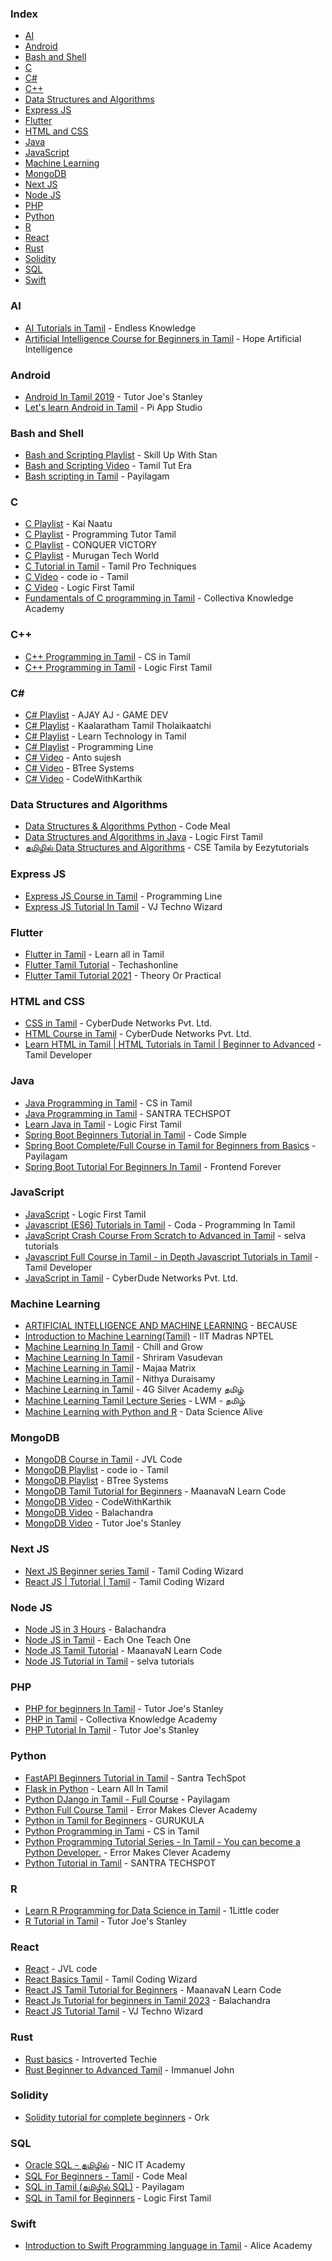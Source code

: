 ### Index

* [AI](#ai)
* [Android](#android)
* [Bash and Shell](#bash-and-shell)
* [C](#c)
* [C#](#csharp)
* [C++](#cpp)
* [Data Structures and Algorithms](#dsa)
* [Express JS](#express-js)
* [Flutter](#flutter)
* [HTML and CSS](#html-and-css)
* [Java](#java)
* [JavaScript](#javascript)
* [Machine Learning](#machine-learning)
* [MongoDB](#mongodb)
* [Next JS](#next-js)
* [Node JS](#node-js)
* [PHP](#php)
* [Python](#python)
* [R](#r)
* [React](#react)
* [Rust](#rust)
* [Solidity](#solidity)
* [SQL](#sql)
* [Swift](#swift)


### AI

* [AI Tutorials in Tamil](https://www.youtube.com/playlist?list=PLLHRrAfRqTbPbodOKyV6QeEOMx8KaBiSm) - Endless Knowledge
* [Artificial Intelligence Course for Beginners in Tamil](https://www.youtube.com/playlist?list=PLMn73l82HB5B9oMtKeAexWVdXLRL_BChV) - Hope Artificial Intelligence


### Android

* [Android In Tamil 2019](https://youtube.com/playlist?list=PL4unWLKFsZfcGBja19mrwodNm6AyzZk2B) - Tutor Joe's Stanley
* [Let's learn Android in Tamil](https://youtube.com/playlist?list=PL8u30_s78ZuE9YFjj9mv7ZP-Cp_tiG7JQ) - Pi App Studio


### Bash and Shell

* [Bash and Scripting Playlist](https://www.youtube.com/playlist?list=PLe61-EtQTlGsMT6fLm0ONaAycUuNK1TeF) - Skill Up With Stan
* [Bash and Scripting Video](https://www.youtube.com/watch?v=7vvigzYvapA) - Tamil Tut Era
* [Bash scripting in Tamil](https://youtube.com/playlist?list=PLgWpUXNR_WCeWiXmsYf5HUe7E4I29zTJr) - Payilagam


### C

* [C Playlist](https://www.youtube.com/playlist?list=PLAJng2Pkr-8wB0CcJ73mrCrE96FrB_XHO) - Kai Naatu
* [C Playlist](https://www.youtube.com/playlist?list=PL1BEqtXLfK1o2xyxLO95R6Fo9PV7mGoXf) - Programming Tutor Tamil
* [C Playlist](https://www.youtube.com/playlist?list=PL2j991kByVOVKWsOxB-CQV-nISLn9ZcvV) - CONQUER VICTORY
* [C Playlist](https://www.youtube.com/playlist?list=PLwheXbz_XBtlRkGvQVJ34RkDl5mg1ndND) - Murugan Tech World
* [C Tutorial in Tamil](https://youtube.com/playlist?list=PLBQXOA5OR76rq-sU8mNsUmj2Z9kQXz7oD) - Tamil Pro Techniques
* [C Video](https://www.youtube.com/watch?v=fmSnLiAv-zc) - code io - Tamil
* [C Video](https://www.youtube.com/watch?v=JAy56OH58Y4) - Logic First Tamil
* [Fundamentals of C programming in Tamil](https://youtube.com/playlist?list=PLmjuBlzAWCzxTdRxTtMSj1NFe_GvFlvFw) - Collectiva Knowledge Academy


### <a id="cpp"></a>C++

* [C++ Programming in Tamil](https://youtube.com/playlist?list=PLWbtDrDnmTHBPD-Dt5BJi7iP11x6UvgU0) - CS in Tamil
* [C++ Programming in Tamil](https://www.youtube.com/playlist?list=PLYM2_EX_xVvUppW1kS91ZNEI20k1V1liI) - Logic First Tamil


### <a id="csharp"></a>C#

* [C# Playlist](https://www.youtube.com/playlist?list=PLvRASKtKbYeRV8GGS-Xxu0hQJOW4Yxviq) - AJAY AJ - GAME DEV
* [C# Playlist](https://www.youtube.com/playlist?list=PLiHeZHTmVuddLE9IW6vqUqwr12U1WzK3g) - Kaalaratham Tamil Tholaikaatchi
* [C# Playlist](https://www.youtube.com/playlist?list=PLjuPgqaza-gpvva4T9FxIxO7Iyqk4sKTU) - Learn Technology in Tamil
* [C# Playlist](https://www.youtube.com/playlist?list=PLN00Qh4gtjNv_MSn3_Nl6GqGYxyd_LIQM) - Programming Line
* [C# Video](https://www.youtube.com/watch?v=wEv8QiCyeSE) - Anto sujesh
* [C# Video](https://www.youtube.com/watch?v=74b1tdaf5MM&t=16s) - BTree Systems
* [C# Video](https://www.youtube.com/watch?v=ciFCKxjuirM) - CodeWithKarthik


### <a id="dsa"></a>Data Structures and Algorithms

* [Data Structures & Algorithms Python](https://www.youtube.com/playlist?list=PLVkDztYhxUGH9AubH9hLy_JYam8EZ9VKs) - Code Meal
* [Data Structures and Algorithms in Java](https://www.youtube.com/playlist?list=PLYM2_EX_xVvX7_AmNY-Deacp3rT3MIXnE) - Logic First Tamil
* [தமிழில் Data Structures and Algorithms](https://youtube.com/playlist?list=PL_UqaR55i1797oG0BL0wtxdPpa_NYNFLz) - CSE Tamila by Eezytutorials


### Express JS

* [Express JS Course in Tamil](https://youtube.com/playlist?list=PLN00Qh4gtjNtwr6Syq7eKDTmd-fKQPEiO&si=wMFg55V0T1ztHesh) - Programming Line
* [Express JS Tutorial In Tamil](https://youtube.com/playlist?list=PLtMr2pEysMV6ArKDOGVmjQxjW-RcdxFHE&si=CR4PI0sjOcAUnXut) - VJ Techno Wizard


### Flutter

* [Flutter in Tamil](https://www.youtube.com/playlist?list=PLBngtsPyn30HYEkmqIqZwvLl0c8zWqCtx) - Learn all in Tamil
* [Flutter Tamil Tutorial](https://www.youtube.com/playlist?list=PL_hkki6Usyn4krz6wexRj1baFE-TWKVMb) - Techashonline
* [Flutter Tamil Tutorial 2021](https://www.youtube.com/playlist?list=PLUGtexIdLo5iGD_0Ds5-a-itWxMCF8r0E) - Theory Or Practical


### HTML and CSS

* [CSS in Tamil](https://youtube.com/playlist?list=PL73Obo20O_7gGv4cLEOoqTF8_m8rPKyQh) - CyberDude Networks Pvt. Ltd.
* [HTML Course in Tamil](https://youtube.com/playlist?list=PL73Obo20O_7gcXt0cfQA14jey8zavtKAq) - CyberDude Networks Pvt. Ltd.
* [Learn HTML in Tamil \| HTML Tutorials in Tamil \| Beginner to Advanced](https://youtube.com/playlist?list=PLpYn3LR7eQI2trAr1z1lmvYGAQfsbllY5) - Tamil Developer


### Java

* [Java Programming in Tamil](https://www.youtube.com/playlist?list=PLWbtDrDnmTHCsK36VMtXasfeo4qQg3Mjo) - CS in Tamil
* [Java Programming in Tamil](https://www.youtube.com/playlist?list=PLIFRUdRwOM08fR11AtNx674tXpUmgy7lD) - SANTRA TECHSPOT
* [Learn Java in Tamil](https://youtube.com/playlist?list=PLYM2_EX_xVvVXm005Gt5unmqW6GGMjHxa) - Logic First Tamil
* [Spring Boot Beginners Tutorial in Tamil](https://www.youtube.com/playlist?list=PLhbl8CrGKCBNVzNXhoWdmni_sEAqZdLt9) - Code Simple
* [Spring Boot Complete/Full Course in Tamil for Beginners from Basics](https://www.youtube.com/playlist?list=PLgWpUXNR_WCc_VontznRnCUdul5Zp1x3c) - Payilagam
* [Spring Boot Tutorial For Beginners In Tamil](https://www.youtube.com/playlist?list=PL5wfQQ0ZyOimwU4V9g7OWTehyBoeDJGRG) - Frontend Forever


### JavaScript

* [JavaScript](https://www.youtube.com/playlist?list=PLYM2_EX_xVvWA3nMtsoLclwDtVS_rLk6O) - Logic First Tamil
* [Javascript (ES6) Tutorials in Tamil](https://youtube.com/playlist?list=PLB8qmogP8oMwFdeaeThAbsR9Vh-873SWb) - Coda - Programming In Tamil
* [JavaScript Crash Course From Scratch to Advanced in Tamil](https://www.youtube.com/playlist?list=PLyYcNnaAVG5IIyPjuzWOgqFxDORHqRN2W) - selva tutorials
* [Javascript Full Course in Tamil - in Depth Javascript Tutorials in Tamil](https://youtube.com/playlist?list=PLpYn3LR7eQI3hjh129Bkqkw7onut28hTK) - Tamil Developer
* [JavaScript in Tamil](https://youtube.com/playlist?list=PL73Obo20O_7ihsIM5K-hHYPrcqkkdQcLa) - CyberDude Networks Pvt. Ltd.


### Machine Learning

* [ARTIFICIAL INTELLIGENCE AND MACHINE LEARNING](https://www.youtube.com/playlist?list=PLR4Rlu17MDY5jGC5tO_6kJsSDELOzmveh) - BECAUSE
* [Introduction to Machine Learning(Tamil)](https://www.youtube.com/playlist?list=PLyqSpQzTE6M-9thAeyB2mRFYvvW8AWxXX) - IIT Madras NPTEL
* [Machine Learning In Tamil](https://www.youtube.com/playlist?list=PLorkqpg7qgkw8xqc-RmuCgfCWRWCRnN-u) - Chill and Grow
* [Machine Learning In Tamil](https://www.youtube.com/playlist?list=PL3uLubnzL2TnWzEtapD1w5ypl8tMR9N08) - Shriram Vasudevan
* [Machine Learning in Tamil](https://www.youtube.com/playlist?list=PLJtSFa-YIedYu2QfQaHJJBLT096RxtMHD) - Majaa Matrix
* [Machine Learning in Tamil](https://youtube.com/playlist?list=PL5itdT07Pm8wxRaPWljPntnBmnOs4ExDM) - Nithya Duraisamy
* [Machine Learning in Tamil](https://www.youtube.com/playlist?list=PLOmHrZkA584-YEDX_2CMGnY2Xvj6B4Lf-) - 4G Silver Academy தமிழ்
* [Machine Learning Tamil Lecture Series](https://www.youtube.com/playlist?list=PL18h92UN0f0bm1Aw9_Tgk1Nrp9rOzV63N) - LWM - தமிழ்
* [Machine Learning with Python and R](https://www.youtube.com/playlist?list=PL-1QQC56x1gEgj8C4L2hw5orryqgdnuoP) - Data Science Alive


### MongoDB

* [MongoDB Course in Tamil](https://www.youtube.com/playlist?list=PL7BQ4lqtgECRiWoThupyKXRQoDuEV2zy5) - JVL Code
* [MongoDB Playlist](https://www.youtube.com/playlist?list=PLhP5RsB7fhE3Tprm1_WyiToWM80SXw-UN) - code io - Tamil
* [MongoDB Playlist](https://www.youtube.com/playlist?list=PLoM4uAkd4g69r07VTpVNIZ7wmC_Lkqd0H) - BTree Systems
* [MongoDB Tamil Tutorial for Beginners](https://www.youtube.com/playlist?list=PLfD4W8QfMd5DhXKriTHyHjNzNSe_1I7g1) - MaanavaN Learn Code
* [MongoDB Video](https://www.youtube.com/watch?v=0zwYbudzaJc) - CodeWithKarthik
* [MongoDB Video](https://www.youtube.com/watch?v=CKaywM2qXpo) - Balachandra
* [MongoDB Video](https://www.youtube.com/watch?v=KD-2vh9v1co) - Tutor Joe's Stanley


### Next JS

* [Next JS Beginner series Tamil](https://www.youtube.com/playlist?list=PLQeZxRj52I-H86pt2nVb14UB0vKtK74qZ) - Tamil Coding Wizard
* [React JS \| Tutorial \| Tamil](https://www.youtube.com/playlist?list=PLQeZxRj52I-GmZBy4-tPhwwL8AEjW2t8G) - Tamil Coding Wizard


### Node JS

* [Node JS in 3 Hours](https://www.youtube.com/playlist?list=PLla-GdVgzZZV-z0Gxc7rkrV4cuqYSNZMy) - Balachandra
* [Node JS in Tamil](https://youtube.com/playlist?list=PLDVMunJ3DBrNAZtl0cJiNytPE2-8MAmoc&si=z23m0cL3jA7J50f9) - Each One Teach One
* [Node JS Tamil Tutorial](https://youtube.com/playlist?list=PLfD4W8QfMd5CfPbiP2os4lpK2470C8Bva&si=3_z8uf-13KyOoEj-) - MaanavaN Learn Code
* [Node JS Tutorial in Tamil](https://youtube.com/playlist?list=PLyYcNnaAVG5Jewkwv4iH5WR-IDNlUON29&si=Y1th95p1GubFjnAl) - selva tutorials


### PHP

* [PHP for beginners In Tamil](https://youtube.com/playlist?list=PL4unWLKFsZfcq_D-sEy0pR4Sl_yipy6Jt) - Tutor Joe's Stanley
* [PHP in Tamil](https://www.youtube.com/playlist?list=PLmjuBlzAWCzz8Timg5RP6c-JMemYWRXvV) - Collectiva Knowledge Academy
* [PHP Tutorial In Tamil](https://youtube.com/playlist?list=PL4unWLKFsZfdrMitLmm8N-idlYQkSCvT9) - Tutor Joe's Stanley


### Python

* [FastAPI Beginners Tutorial in Tamil](https://www.youtube.com/playlist?list=PLIFRUdRwOM08B9M7HVuiUWWto8eDxVryI) - Santra TechSpot
* [Flask in Python](https://www.youtube.com/playlist?list=PLBngtsPyn30GbfwGhOD_cPoQtkoIQQnHg) - Learn All In Tamil
* [Python DJango in Tamil - Full Course](https://www.youtube.com/playlist?list=PLgWpUXNR_WCch5K1nkemWWsm3rvr-7YmO) - Payilagam
* [Python Full Course Tamil](https://www.youtube.com/playlist?list=PLvepBxfiuao1hO1vPOskQ1X4dbjGXF9bm) - Error Makes Clever Academy
* [Python in Tamil for Beginners](https://youtube.com/playlist?list=PLA2UBjeRwle3OLO3qmXTbmCvuTlqhHRVb) - GURUKULA
* [Python Programming in Tami](https://www.youtube.com/playlist?list=PLWbtDrDnmTHBdEnUKuLNdH2-zKSDD8OA4) - CS in Tamil
* [Python Programming Tutorial Series - In Tamil - You can become a Python Developer.](https://www.youtube.com/playlist?list=PLvepBxfiuao1hO1vPOskQ1X4dbjGXF9bm) - Error Makes Clever Academy
* [Python Tutorial in Tamil](https://youtube.com/playlist?list=PLIFRUdRwOM0_hcLruKbsHWnU5P2uLBgsp) - SANTRA TECHSPOT


### R

* [Learn R Programming for Data Science in Tamil](https://www.youtube.com/playlist?list=PLpdmBGJ6ELUJr9cRrFPDAqGBXj5ge13h3) - 1Little coder
* [R Tutorial in Tamil](https://youtube.com/playlist?list=PL4unWLKFsZfeGbK28rfPDeDDD_OJGjMCC) - Tutor Joe's Stanley


### React

* [React](https://youtube.com/playlist?list=PL7BQ4lqtgECTVwBbEjQ63FPx76WYDbiwh&si=PxoLxQoXVCqi1zav) - JVL code
* [React Basics Tamil](https://youtube.com/playlist?list=PLQeZxRj52I-HntAkC29CgxGRT9Z_-oa91&si=oe9UoqzeaUDYyoy6) - Tamil Coding Wizard
* [React JS Tamil Tutorial for Beginners](https://youtube.com/playlist?list=PLfD4W8QfMd5DbFccLzRFeG0QjWWHGTT3-&si=X3CgUFk3PxeqA8YD) - MaanavaN Learn Code
* [React Js Tutorial for beginners in Tamil 2023](https://www.youtube.com/watch?v=Uv7cKlZFXU8) - Balachandra
* [React JS Tutorial Tamil](https://youtube.com/playlist?list=PLtMr2pEysMV7DdPChnkF9Mmgdya1uR8sQ&si=ZNop81SRBf9eTGvK) - VJ Techno Wizard


### Rust

* [Rust basics](https://www.youtube.com/playlist?list=PL_u9j2nFGtodQkcD1K6TqEciRzIi7DFip) - Introverted Techie
* [Rust Beginner to Advanced Tamil](https://www.youtube.com/playlist?list=PLdIzVVjNvusSYhqEH2_fPFtcVZEAlVs4Q) - Immanuel John


### Solidity

* [Solidity tutorial for complete beginners](https://youtube.com/playlist?list=PLl2NTvGeqw2ZRNLU25-yodXK86EXWV6on) - Ork


### SQL

* [Oracle SQL - தமிழில்](https://www.youtube.com/playlist?list=PLsphD3EpR7F-u4Jjp_3fYgLSsKwPPTEH4) - NIC IT Academy
* [SQL For Beginners - Tamil](https://www.youtube.com/playlist?list=PLVkDztYhxUGEP7Yrw2voVWhcxILiLCwOt) - Code Meal
* [SQL in Tamil (தமிழில் SQL)](https://www.youtube.com/playlist?list=PLgWpUXNR_WCd-oMh-n6LhRYyNZjiiPVGm) - Payilagam
* [SQL in Tamil for Beginners](https://www.youtube.com/playlist?list=PLYM2_EX_xVvUBh28ZT2i-jH7kBkTfB_W2) - Logic First Tamil


### Swift

* [Introduction to Swift Programming language in Tamil](https://www.youtube.com/playlist?list=PLSCKJRsangaXy00U-TpGC-1f83nS5B66O) - Alice Academy

